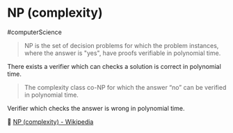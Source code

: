 # NP (complexity)

#computerScience

> NP is the set of decision problems for which the problem instances, where the answer is "yes", have proofs verifiable in polynomial time.

There exists a verifier which can checks a solution is correct in polynomial time.

> The complexity class co-NP for which the answer “no” can be verified in polynomial time.

Verifier which checks the answer is wrong in polynomial time.

📖 [NP (complexity) - Wikipedia](https://en.wikipedia.org/wiki/NP_(complexity))